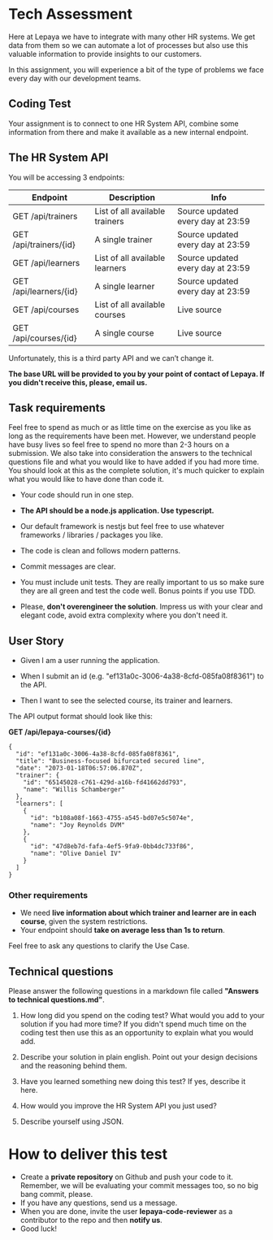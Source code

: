 # Tech Assessment

Here at Lepaya we have to integrate with many other HR systems. We get data from them so we can automate a lot of processes but also use this valuable information to provide insights to our customers.

In this assignment, you will experience a bit of the type of problems we face every day with our development teams.

## Coding Test

Your assignment is to connect to one HR System API, combine some information from there and make it available as a new internal endpoint.

## The HR System API

You will be accessing 3 endpoints:

Endpoint | Description | Info
-- | -- | --
GET /api/trainers | List of all available trainers | Source updated every day at 23:59
GET /api/trainers/{id} | A single trainer | Source updated every day at 23:59
GET /api/learners | List of all available learners | Source updated every day at 23:59
GET /api/learners/{id} | A single learner | Source updated every day at 23:59
GET /api/courses | List of all available courses | Live source
GET /api/courses/{id} | A single course | Live source


Unfortunately, this is a third party API and we can’t change it.

**The base URL will be provided to you by your point of contact of Lepaya. If you didn't receive this, please, email us.**

## Task requirements

Feel free to spend as much or as little time on the exercise as you like as long as the requirements have been met. 
However, we understand people have busy lives so feel free to spend no more than 2-3 hours on a submission. 
We also take into consideration the answers to the technical questions file and what you would like to have added if you had more time. You should look at this as the complete solution, it's much quicker to explain what you would like to have done than code it.

- Your code should run in one step.

- **The API should be a node.js application. Use typescript.**

- Our default framework is nestjs but feel free to use whatever frameworks / libraries / packages you like.

- The code is clean and follows modern patterns.

- Commit messages are clear.

- You must include unit tests. They are really important to us so make sure they are all green and test the code well. Bonus points if you use TDD.

- Please, **don't overengineer the solution**. Impress us with your clear and elegant code, avoid extra complexity where you don't need it.

## User Story

- Given I am a user running the application.

- When I submit an id (e.g. "ef131a0c-3006-4a38-8cfd-085fa08f8361") to the API.

- Then I want to see the selected course, its trainer and learners.


The API output format should look like this:

**GET /api/lepaya-courses/{id}**

```
{
  "id": "ef131a0c-3006-4a38-8cfd-085fa08f8361",
  "title": "Business-focused bifurcated secured line",
  "date": "2073-01-18T06:57:06.870Z",
  "trainer": {
    "id": "65145028-c761-429d-a16b-fd41662dd793",
    "name": "Willis Schamberger"
  },
  "learners": [
    {
      "id": "b108a08f-1663-4755-a545-bd07e5c5074e",
      "name": "Joy Reynolds DVM"
    },
    {
      "id": "47d8eb7d-fafa-4ef5-9fa9-0bb4dc733f86",
      "name": "Olive Daniel IV"
    }
  ]
}
```
### Other requirements
- We need **live information about which trainer and learner are in each course**, given the system restrictions.
- Your endpoint should **take on average less than 1s to return**.

Feel free to ask any questions to clarify the Use Case.

## Technical questions

Please answer the following questions in a markdown file called **"Answers to technical questions.md"**.

1. How long did you spend on the coding test? What would you add to your solution if you had more time? If you didn't spend much time on the coding test then use this as an opportunity to explain what you would add.

1. Describe your solution in plain english. Point out your design decisions and the reasoning behind them.

1. Have you learned something new doing this test? If yes, describe it here.

1. How would you improve the HR System API you just used?

1. Describe yourself using JSON.

# How to deliver this test

- Create a **private repository** on Github and push your code to it. Remember, we will be evaluating your commit messages too, so no big bang commit, please.
- If you have any questions, send us a message.
- When you are done, invite the user **lepaya-code-reviewer** as a contributor to the repo and then **notify us**.
- Good luck!
